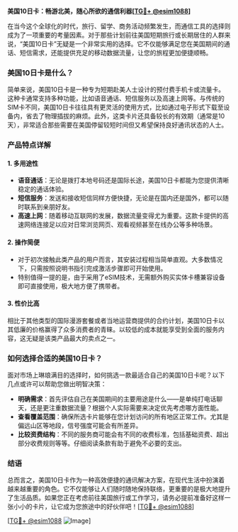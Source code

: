 **美国10日卡：畅游北美，随心所欲的通信利器[[TG💪+ @esim1088](https://t.me/s/esim1088)]**

在当今这个全球化的时代，旅行、留学、商务活动频繁发生，而通信工具的选择则成为了一项重要的考量因素。对于那些计划前往美国短期旅行或长期居住的人群来说，“美国10日卡”无疑是一个非常实用的选择。它不仅能够满足您在美国期间的通话、短信需求，还能提供充足的移动数据流量，让您的旅程更加便捷顺畅。

### 美国10日卡是什么？

简单来说，美国10日卡是一种专为短期赴美人士设计的预付费手机卡或流量卡。这种卡通常支持多种功能，比如语音通话、短信服务以及高速上网等。与传统的SIM卡不同，美国10日卡往往具有更灵活的使用方式，比如通过电子形式下载至设备内，省去了物理插拔的麻烦。此外，这类卡片还具备较长的有效期（通常是10天），非常适合那些需要在美国停留较短时间但又希望保持良好通讯状态的人士。

### 产品特点详解

#### 1. **多用途性**
   - **语音通话**：无论是拨打本地号码还是国际长途，美国10日卡都能为您提供清晰稳定的通话体验。
   - **短信服务**：发送和接收短信同样方便快捷，无论是在国内还是国外，都可以随时联系到亲朋好友。
   - **高速上网**：随着移动互联网的发展，数据流量变得尤为重要。这款卡提供的高速网络连接足以应对日常浏览网页、观看视频甚至在线办公等多种场景。

#### 2. **操作简便**
   - 对于初次接触此类产品的用户而言，其安装过程相当简单直观。大多数情况下，只需按照说明书指引完成激活步骤即可开始使用。
   - 特别值得一提的是，由于采用了eSIM技术，无需额外购买实体卡槽兼容设备即可直接使用，极大地方便了携带者。

#### 3. **性价比高**
   相比于其他类型的国际漫游套餐或者当地运营商提供的合约计划，美国10日卡以其低廉的价格赢得了众多消费者的青睐。以较低的成本就能享受到全面的服务内容，这无疑是该类产品最大的卖点之一。

### 如何选择合适的美国10日卡？

面对市场上琳琅满目的选择时，如何挑选一款最适合自己的美国10日卡呢？以下几点或许可以帮助您做出明智决策：

- **明确需求**：首先评估自己在美国期间的主要用途是什么——是单纯打电话聊天，还是更注重数据流量？根据个人实际需要来决定优先考虑哪方面性能。
- **查看覆盖范围**：确保所选卡片能够在您计划访问的所有地区正常工作。尤其是偏远山区等地段，信号强度可能会有所差异。
- **比较资费结构**：不同的服务商可能会有不同的收费标准，包括基础资费、超出部分收费规则等等。仔细阅读条款有助于避免不必要的支出。

### 结语

总而言之，美国10日卡作为一种高效便捷的通讯解决方案，在现代生活中扮演着越来越重要的角色。它不仅能够让人们随时随地保持联络，更重要的是极大地提升了生活品质。如果您正在考虑前往美国旅行或工作学习，请务必提前准备好这样一张小小的卡片，让它成为您旅途中的好伙伴吧！[[TG💪+ @esim1088](https://t.me/s/esim1088)]

[[TG💪+ @esim1088](https://t.me/s/esim1088) ![Image](https://i.postimg.cc/4NQfJmqS/Snipaste-2025-05-13-00-14-12.png)]